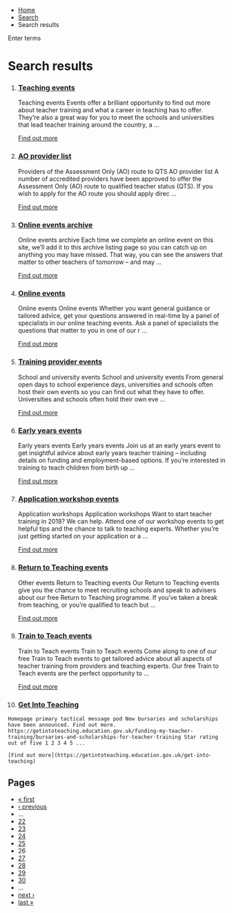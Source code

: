 *   [Home](/)
*   [Search](/search)
*   Search results

Enter terms 

Search results
==============

1.  ### [Teaching events](https://getintoteaching.education.gov.uk/teaching-events)
    
    Teaching events Events offer a brilliant opportunity to find out more about teacher training and what a career in teaching has to offer. They’re also a great way for you to meet the schools and universities that lead teacher training around the country, a ...
    
    [Find out more](https://getintoteaching.education.gov.uk/teaching-events)
    
2.  ### [AO provider list](https://getintoteaching.education.gov.uk/explore-my-options/teacher-training-routes/specialist-training-options/assessment-only/ao-provider-list)
    
    Providers of the Assessment Only (AO) route to QTS AO provider list A number of accredited providers have been approved to offer the Assessment Only (AO) route to qualified teacher status (QTS). If you wish to apply for the AO route you should apply direc ...
    
    [Find out more](https://getintoteaching.education.gov.uk/explore-my-options/teacher-training-routes/specialist-training-options/assessment-only/ao-provider-list)
    
3.  ### [Online events archive](https://getintoteaching.education.gov.uk/teaching-events/listing-archive)
    
    Online events archive Each time we complete an online event on this site, we’ll add it to this archive listing page so you can catch up on anything you may have missed. That way, you can see the answers that matter to other teachers of tomorrow – and may ...
    
    [Find out more](https://getintoteaching.education.gov.uk/teaching-events/listing-archive)
    
4.  ### [Online events](https://getintoteaching.education.gov.uk/teaching-events/online-events)
    
    Online events Online events Whether you want general guidance or tailored advice, get your questions answered in real-time by a panel of specialists in our online teaching events. Ask a panel of specialists the questions that matter to you in one of our r ...
    
    [Find out more](https://getintoteaching.education.gov.uk/teaching-events/online-events)
    
5.  ### [Training provider events](https://getintoteaching.education.gov.uk/teaching-events/training-provider-events)
    
    School and university events School and university events From general open days to school experience days, universities and schools often host their own events so you can find out what they have to offer. Universities and schools often hold their own eve ...
    
    [Find out more](https://getintoteaching.education.gov.uk/teaching-events/training-provider-events)
    
6.  ### [Early years events](https://getintoteaching.education.gov.uk/explore-my-options/become-an-early-years-teacher/events)
    
    Early years events Early years events Join us at an early years event to get insightful advice about early years teacher training – including details on funding and employment-based options. If you’re interested in training to teach children from birth up ...
    
    [Find out more](https://getintoteaching.education.gov.uk/explore-my-options/become-an-early-years-teacher/events)
    
7.  ### [Application workshop events](https://getintoteaching.education.gov.uk/teaching-events/application-workshop-events)
    
    Application workshops Application workshops Want to start teacher training in 2018? We can help. Attend one of our workshop events to get helpful tips and the chance to talk to teaching experts. Whether you’re just getting started on your application or a ...
    
    [Find out more](https://getintoteaching.education.gov.uk/teaching-events/application-workshop-events)
    
8.  ### [Return to Teaching events](https://getintoteaching.education.gov.uk/explore-my-options/return-to-teaching/events)
    
    Other events Return to Teaching events Our Return to Teaching events give you the chance to meet recruiting schools and speak to advisers about our free Return to Teaching programme. If you’ve taken a break from teaching, or you’re qualified to teach but ...
    
    [Find out more](https://getintoteaching.education.gov.uk/explore-my-options/return-to-teaching/events)
    
9.  ### [Train to Teach events](https://getintoteaching.education.gov.uk/teaching-events/train-to-teach-events)
    
    Train to Teach events Train to Teach events Come along to one of our free Train to Teach events to get tailored advice about all aspects of teacher training from providers and teaching experts. Our free Train to Teach events are the perfect opportunity to ...
    
    [Find out more](https://getintoteaching.education.gov.uk/teaching-events/train-to-teach-events)
    
10.  ### [Get Into Teaching](https://getintoteaching.education.gov.uk/get-into-teaching)
    
    Homepage primary tactical message pod New bursaries and scholarships have been announced. Find out more. https://getintoteaching.education.gov.uk/funding-my-teacher-training/bursaries-and-scholarships-for-teacher-training Star rating out of five 1 2 3 4 5 ...
    
    [Find out more](https://getintoteaching.education.gov.uk/get-into-teaching)
    

Pages
-----

*   [« first](/search/site "Go to first page")
*   [‹ previous](/search/site?page=24 "Go to previous page")
*   …
*   [22](/search/site?page=21 "Go to page 22")
*   [23](/search/site?page=22 "Go to page 23")
*   [24](/search/site?page=23 "Go to page 24")
*   [25](/search/site?page=24 "Go to page 25")
*   26
*   [27](/search/site?page=26 "Go to page 27")
*   [28](/search/site?page=27 "Go to page 28")
*   [29](/search/site?page=28 "Go to page 29")
*   [30](/search/site?page=29 "Go to page 30")
*   …
*   [next ›](/search/site?page=26 "Go to next page")
*   [last »](/search/site?page=1032 "Go to last page")